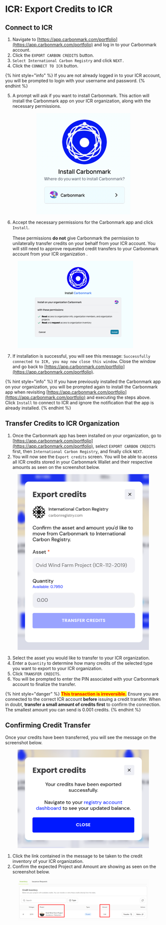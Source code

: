# ICR: Export Credits to ICR

## Connect to ICR

1. Navigate to [https://app.carbonmark.com/portfolio](https://app.carbonmark.com/portfolio) and log in to your Carbonmark account.
2. Click the `EXPORT CARBON CREDITS` button.
3. `Select International Carbon Registry` and click `NEXT.`
4. Click the `CONNECT TO ICR` button.

{% hint style="info" %}
If you are not already logged in to your ICR account, you will be prompted to login with your username and password.
{% endhint %}

5. A prompt will ask if you want to install Carbonmark. This action will install the Carbonmark app on your ICR organization, along with the necessary permissions.

<div align="center"><figure><img src="../../.gitbook/assets/Screen Shot 2024-07-23 at 9.40.36 AM.png" alt="" width="303"><figcaption></figcaption></figure></div>

6. Accept the necessary permissions for the Carbonmark app and click `Install`.  \
   \
   These permissions **do not** give Carbonmark the permission to unilaterally transfer credits on your behalf from your ICR account. You will still need to approve requested credit transfers to your Carbonmark account from your ICR organization .

<figure><img src="../../.gitbook/assets/Screen Shot 2024-07-23 at 9.43.57 AM.png" alt="" width="373"><figcaption></figcaption></figure>

7. If installation is successful, you will see this message: `Successfully connected to ICR, you may now close this window`. Close the window and go back to [https://app.carbonmark.com/portfolio](https://app.carbonmark.com/portfolio).

{% hint style="info" %}
If you have previously installed the Carbonmark app on your organization, you will be prompted again to install the Carbonmark app when revisiting [https://app.carbonmark.com/portfolio](https://app.carbonmark.com/portfolio) and executing the steps above. Click `Install` to connect to ICR and ignore the notification that the app is already installed.
{% endhint %}

## Transfer Credits to ICR Organization

1. Once the Carbonmark app has been installed on your organization, go to [https://app.carbonmark.com/portfolio](https://app.carbonmark.com/portfolio), select `EXPORT CARBON CREDITS` first, then `International Carbon Registry`, and finally click `NEXT`.&#x20;
2. You will now see the `Export credits` screen. You will be able to access all ICR credits stored in your Carbonmark Wallet and their respective amounts as seen on the screenshot below.

<figure><img src="../../.gitbook/assets/icrexport.png" alt=""><figcaption></figcaption></figure>

3. Select the asset you would like to transfer to your ICR organization.&#x20;
4. Enter a `Quantity` to determine how many credits of the selected type you want to export to your ICR organization.
5. Click `TRANSFER CREDITS`.
6. You will be prompted to enter the PIN associated with your Carbonmark account to finalize the transfer.

{% hint style="danger" %}
<mark style="color:red;">**This transaction is irreversible.**</mark> Ensure you are connected to the correct ICR account **before** issuing a credit transfer. When in doubt, **transfer a small amount of credits first** to confirm the connection. The smallest amount you can send is 0.001 credits.
{% endhint %}

## Confirming Credit Transfer

Once your credits have been transferred, you will see the message on the screenshot below.

<figure><img src="../../.gitbook/assets/icrexportfinal.png" alt=""><figcaption></figcaption></figure>

1. Click the link contained in the message to be taken to the credit inventory of your ICR organization.
2. Confirm the expected Project and Amount are showing as seen on the screenshot below.

<figure><img src="../../.gitbook/assets/icrconfirm.png" alt=""><figcaption></figcaption></figure>
